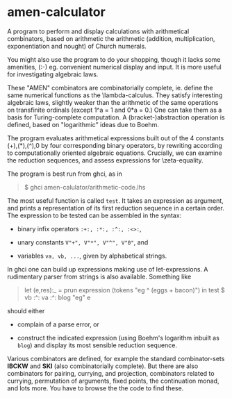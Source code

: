 # amen-calculator #
A program to perform and display calculations with arithmetical combinators, based 
on arithmetic the arithmetic (addition, multiplication, exponentiation
and nought) of Church numerals.

You might also use the program to do your shopping, though it lacks
some amenities, (:-) 
eg. convenient numerical display and input. It is more useful for
investigating algebraic laws.

These "AMEN" combinators are combinatorially complete, ie. define the same numerical functions as the
\lambda-calculus. They satisfy interesting algebraic laws, slightly weaker than the
arithmetic of the same operations on transfinite ordinals (except 1^a = 1 and 0*a = 0.)
One can take them as a basis for Turing-complete computation. 
A (bracket-)abstraction operation is defined, based on "logarithmic" ideas 
due to Boehm. 

The program evaluates arithmetical expressions built out of the 4 constants
(+),(*),(^),0 by four corresponding binary operators, by rewriting
according to computationally oriented
algebraic equations. Crucially, we can examine the reduction sequences, and assess
expressions for \zeta-equality. 

The program is best run from ghci, as in

>  $ ghci amen-calulator/arithmetic-code.lhs

The most useful function is called `test`. It
takes an expression as argument, and prints a representation of its first reduction sequence
in a certain order. The expression to be tested can be assembled in
the syntax:

* binary infix operators `:+:, :*:, :^:, :<>:`,

* unary constants `V"+", V"*", V"^", V"0"`, and

* variables `va, vb, ...`, given by alphabetical strings.

In ghci one can build up expressions making use of
let-expressions. A rudimentary parser from strings is also available.
Something like


>   let (e,res):_ = prun expression (tokens "eg ^ (eggs + bacon)")
>   in test $ vb :^: va :^: blog "eg" e


should either

* complain of a parse error, or

* construct the indicated expression
  (using Boehm's logarithm inbuilt as `blog`)
  and display its most sensible reduction sequence.

Various  combinators are defined, for example the standard combinator-sets **IBCKW**
and **SKI** (also combinatorially complete). But there are also
combinators for pairing, currying, and 
projection, combinators related to currying, permutation of
arguments, fixed points, the continuation monad, and lots more.
You have to browse the the code to find these.
